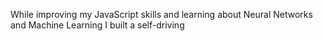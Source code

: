 While improving my JavaScript skills and learning about Neural Networks and Machine Learning I built a self-driving
